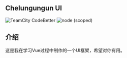 ## Chelungungun UI

![TeamCity CodeBetter](https://img.shields.io/teamcity/codebetter/bt428.svg)    ![node (scoped)](https://img.shields.io/node/v/@stdlib/stdlib.svg)


## 介绍

这是我在学习Vue过程中制作的一个UI框架，希望对你有用。
